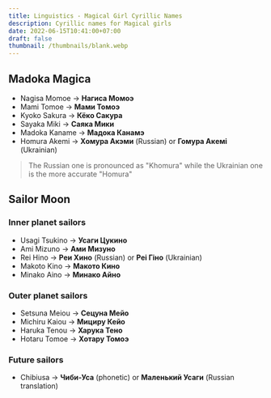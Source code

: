 ```yaml
---
title: Linguistics - Magical Girl Cyrillic Names
description: Cyrillic names for Magical girls
date: 2022-06-15T10:41:00+07:00
draft: false
thumbnail: /thumbnails/blank.webp
---
```


## Madoka Magica

- Nagisa Momoe -> **Нагиса Момоэ**
- Mami Tomoe -> **Мами Томоэ**
- Kyoko Sakura -> **Кёко Сакура**
- Sayaka Miki -> **Саяка Мики**
- Madoka Kaname -> **Мадока Канамэ**
- Homura Akemi -> **Хомура Акэми** (Russian) or **Гомура Акeмі** (Ukrainian)

> The Russian one is pronounced as "Khomura" while the Ukrainian one is the more accurate "Homura"

## Sailor Moon

### Inner planet sailors

- Usagi Tsukino -> **Усаги Цукино**
- Ami Mizuno -> **Ами Мизуно**
- Rei Hino -> **Реи Хино** (Russian) or **Реі Гіно** (Ukrainian)
- Makoto Kino -> **Макото Кино**
- Minako Aino -> **Минако Айно**

### Outer planet sailors

- Setsuna Meiou -> **Сецуна Мейо**
- Michiru Kaiou -> **Мициру Кейо**
- Haruka Tenou -> **Харука Тено**
- Hotaru Tomoe -> **Хотару Томоэ**

### Future sailors

- Chibiusa -> **Чиби-Уса** (phonetic) or **Маленький Усаги** (Russian translation)
